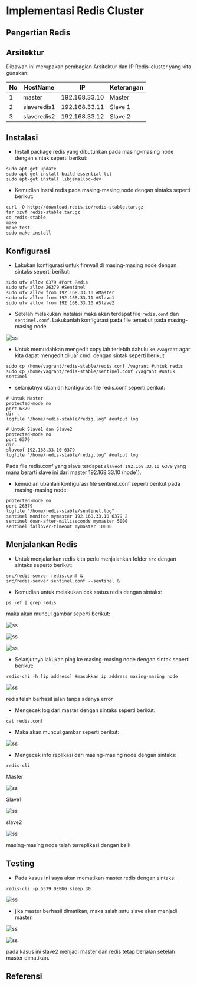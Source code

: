 # Implementasi Redis Cluster
## Pengertian Redis
## Arsitektur
Dibawah ini merupakan pembagian Arsitektur dan IP Redis-cluster yang kita gunakan:

No | HostName |    IP    | Keterangan  |
---|----------|----------|-------------|
1  |master    |192.168.33.10 |Master|
2 |slaveredis1|192.168.33.11|Slave 1|
3 |slaveredis2|192.168.33.12|Slave 2|

## Instalasi
- Install package redis yang dibutuhkan pada masing-masing node dengan sintak seperti berikut:
```
sudo apt-get update 
sudo apt-get install build-essential tcl
sudo apt-get install libjemalloc-dev
```
- Kemudian instal redis pada masing-masing node dengan sintaks seperti berikut:
```
curl -O http://download.redis.io/redis-stable.tar.gz
tar xzvf redis-stable.tar.gz
cd redis-stable
make
make test
sudo make install
```

## Konfigurasi
- Lakukan konfigurasi untuk firewall di masing-masing node dengan sintaks seperti berikut:
```
sudo ufw allow 6379 #Port Redis
sudo ufw allow 26379 #Sentinel
sudo ufw allow from 192.168.33.10 #Master
sudo ufw allow from 192.168.33.11 #Slave1
sudo ufw allow from 192.168.33.10 #Slave2
```
- Setelah melakukan instalasi maka akan terdapat file ```redis.conf``` dan ```sentinel.conf```. Lakukanlah konfigurasi pada file tersebut pada masing-masing node

![ss](https://github.com/Nirmala01/Basis-Data-Terdistribusi-BDT-/blob/master/Tugas%205%20Implementasi%20Redis/ss/ls.PNG)

- Untuk memudahkan mengedit copy lah terlebih dahulu ke ```/vagrant``` agar kita dapat mengedit diluar cmd. dengan sintak seperti berikut
```
sudo cp /home/vagrant/redis-stable/redis.conf /vagrant #untuk redis
sudo cp /home/vagrant/redis-stable/sentinel.conf /vagrant #untuk sentinel
```

- selanjutnya ubahlah konfigurasi file redis.conf seperti berikut:
```
# Untuk Master
protected-mode no
port 6379
dir .
logfile "/home/redis-stable/redig.log" #output log
```
```
# Untuk Slave1 dan Slave2
protected-mode no
port 6379
dir .
slaveof 192.168.33.10 6379
logfile "/home/redis-stable/redig.log" #output log
```
Pada file redis.conf yang slave terdapat ```slaveof 192.168.33.10 6379``` yang mana berarti slave ini dari master 192.168.33.10 (node1).

- kemudian ubahlah konfigurasi file sentinel.conf seperti berikut pada masing-masing node:
```
protected-mode no
port 26379
logfile "/home/redis-stable/sentinel.log"
sentinel monitor mymaster 192.168.33.10 6379 2
sentinel down-after-milliseconds mymaster 5000
sentinel failover-timeout mymaster 10000
```

## Menjalankan Redis
- Untuk menjalankan redis kita perlu menjalankan folder ```src``` dengan sintaks seperto berikut:
```
src/redis-server redis.conf &
src/redis-server sentinel.conf --sentinel &
```
- Kemudian untuk melakukan cek status redis dengan sintaks:
```
ps -ef | grep redis
```
maka akan muncul gambar seperti berikut:

![ss](https://github.com/Nirmala01/Basis-Data-Terdistribusi-BDT-/blob/master/Tugas%205%20Implementasi%20Redis/ss/mastercek.PNG)

![ss](https://github.com/Nirmala01/Basis-Data-Terdistribusi-BDT-/blob/master/Tugas%205%20Implementasi%20Redis/ss/slave1cek.PNG)

![ss](https://github.com/Nirmala01/Basis-Data-Terdistribusi-BDT-/blob/master/Tugas%205%20Implementasi%20Redis/ss/slave2cek.PNG)

- Selanjutnya lakukan ping ke masing-masing node dengan sintak seperti berikut:
```
redis-chi -h [ip address] #masukkan ip address masing-masing node
```
![ss](https://github.com/Nirmala01/Basis-Data-Terdistribusi-BDT-/blob/master/Tugas%205%20Implementasi%20Redis/ss/pingnode.PNG)

redis telah berhasil jalan tanpa adanya error

- Mengecek log dari master dengan sintaks seperti berikut:
```
cat redis.conf
```
- Maka akan muncul gambar seperti berikut:

![ss](https://github.com/Nirmala01/Basis-Data-Terdistribusi-BDT-/blob/master/Tugas%205%20Implementasi%20Redis/ss/cekredislogMaster1.PNG)

- Mengecek info replikasi dari masing-masing node dengan sintaks:
```
redis-cli
```
Master

![ss](https://github.com/Nirmala01/Basis-Data-Terdistribusi-BDT-/blob/master/Tugas%205%20Implementasi%20Redis/ss/inforeplimaster.PNG)

Slave1

![ss](https://github.com/Nirmala01/Basis-Data-Terdistribusi-BDT-/blob/master/Tugas%205%20Implementasi%20Redis/ss/inforeplislave1.PNG)

slave2

![ss](https://github.com/Nirmala01/Basis-Data-Terdistribusi-BDT-/blob/master/Tugas%205%20Implementasi%20Redis/ss/cekreplislave2.PNG)

masing-masing node telah terreplikasi dengan baik 

## Testing
- Pada kasus ini saya akan mematikan master redis dengan sintaks:
```
redis-cli -p 6379 DEBUG sleep 30
```
![ss](https://github.com/Nirmala01/Basis-Data-Terdistribusi-BDT-/blob/master/Tugas%205%20Implementasi%20Redis/ss/masterdimatikan.PNG)

- jika master berhasil dimatikan, maka salah satu slave akan menjadi master.

![ss](https://github.com/Nirmala01/Basis-Data-Terdistribusi-BDT-/blob/master/Tugas%205%20Implementasi%20Redis/ss/inforeplislave1setlahmastermati.PNG)

![ss](https://github.com/Nirmala01/Basis-Data-Terdistribusi-BDT-/blob/master/Tugas%205%20Implementasi%20Redis/ss/inforeplislave2setelahmasterdimatikan.PNG)

pada kasus ini slave2 menjadi master dan redis tetap berjalan setelah master dimatikan.

## Referensi




